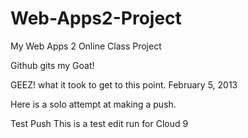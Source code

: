 Web-Apps2-Project
=================

My Web Apps 2 Online Class Project

Github gits my Goat!

GEEZ! what it took to get to this point. February 5, 2013

Here is a solo attempt at making a push.

Test Push
This is a test edit run for Cloud 9 